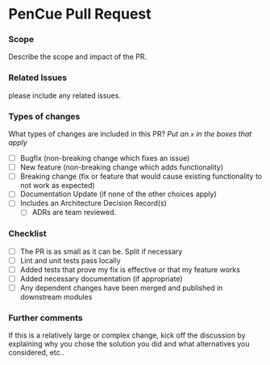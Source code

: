 # PenCue Pull Request

### Scope

Describe the scope and impact of the PR. 

### Related Issues

please include any related issues. 

### Types of changes

What types of changes are included in this PR? 
_Put an `x` in the boxes that apply_

- [ ] Bugfix (non-breaking change which fixes an issue)
- [ ] New feature (non-breaking change which adds functionality)
- [ ] Breaking change (fix or feature that would cause existing functionality to not work as expected)
- [ ] Documentation Update (if none of the other choices apply)
- [ ] Includes an Architecture Decision Record(s) 
  - [ ] ADRs are team reviewed. 

### Checklist

- [ ] The PR is as small as it can be. Split if necessary 
- [ ] Lint and unit tests pass locally 
- [ ] Added tests that prove my fix is effective or that my feature works
- [ ] Added necessary documentation (if appropriate)
- [ ] Any dependent changes have been merged and published in downstream modules

### Further comments

If this is a relatively large or complex change, kick off the discussion by explaining why you chose the solution you did and what alternatives you considered, etc..
